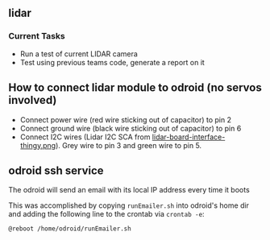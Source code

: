 ## lidar

### Current Tasks

- Run a test of current LIDAR camera
- Test using previous teams code, generate a report on it

## How to connect lidar module to odroid (no servos involved)

- Connect power wire (red wire sticking out of capacitor) to pin 2
- Connect ground wire (black wire sticking out of capacitor) to pin 6
- Connect I2C wires (Lidar I2C SCA from [lidar-board-interface-thingy.png](https://github.com/space-concordia-robotics/robotics-prototype/blob/34efe5dc4cd1a26d1a3c19e78ccac35cd4398f59/lidar/images/lidar-board-interface-thingy.png)). Grey wire to pin 3 and green wire to pin 5.

## odroid ssh service

The odroid will send an email with its local IP address every time it boots

This was accomplished by copying `runEmailer.sh` into odroid's home dir and adding the following line to the crontab via `crontab -e`:

```
@reboot /home/odroid/runEmailer.sh
```
